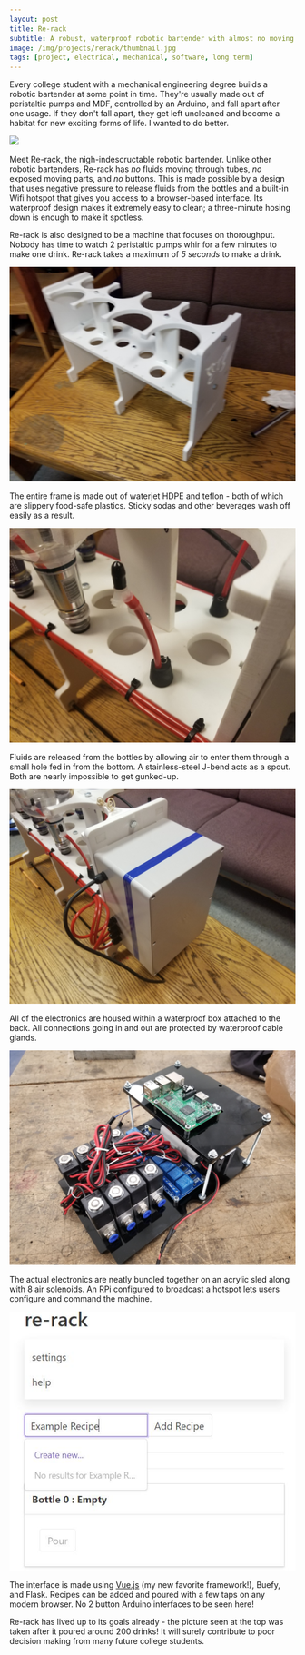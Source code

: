 ```yaml
---
layout: post
title: Re-rack
subtitle: A robust, waterproof robotic bartender with almost no moving parts.
image: /img/projects/rerack/thumbnail.jpg
tags: [project, electrical, mechanical, software, long term]
---
```

Every college student with a mechanical engineering degree builds a robotic bartender at some point in time. They're usually made out of peristaltic pumps and MDF, controlled by an Arduino, and fall apart after one usage. If they don't fall apart, they get left uncleaned and become a habitat for new exciting forms of life. I wanted to do better.

![](/img/projects/rerack/1.jpg)

Meet Re-rack, the nigh-indescructable robotic bartender. Unlike other robotic bartenders, Re-rack has _no_ fluids moving through tubes, _no_ exposed moving parts, and _no_ buttons. This is made possible by a design that uses negative pressure to release fluids from the bottles and a built-in Wifi hotspot that gives you access to a browser-based interface. Its waterproof design makes it extremely easy to clean; a three-minute hosing down is enough to make it spotless.

Re-rack is also designed to be a machine that focuses on thoroughput. Nobody has time to watch 2 peristaltic pumps whir for a few minutes to make one drink. Re-rack takes a maximum of _5 seconds_ to make a drink.

![](/img/projects/rerack/2.jpg)

The entire frame is made out of waterjet HDPE and teflon - both of which are slippery food-safe plastics. Sticky sodas and other beverages wash off easily as a result. 

![](/img/projects/rerack/3.jpg)

Fluids are released from the bottles by allowing air to enter them through a small hole fed in from the bottom. A stainless-steel J-bend acts as a spout. Both are nearly impossible to get gunked-up.

![](/img/projects/rerack/4.jpg)

All of the electronics are housed within a waterproof box attached to the back. All connections going in and out are protected by waterproof cable glands.

![](/img/projects/rerack/5.jpg)

The actual electronics are neatly bundled together on an acrylic sled along with 8 air solenoids. An RPi configured to broadcast a hotspot lets users configure and command the machine.

![](/img/projects/rerack/6.jpg)

The interface is made using [Vue.js](www.vuejs.org) (my new favorite framework!), Buefy, and Flask. Recipes can be added and poured with a few taps on any modern browser. No 2 button Arduino interfaces to be seen here!

Re-rack has lived up to its goals already - the picture seen at the top was taken after it poured around 200 drinks! It will surely contribute to poor decision making from many future college students.
